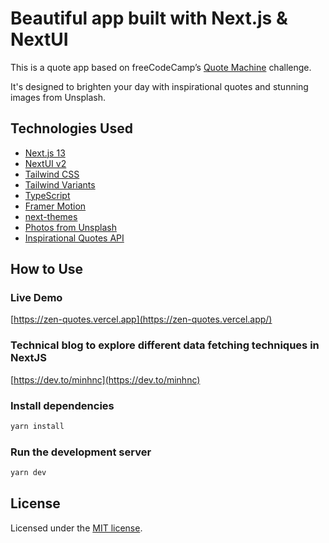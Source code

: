 # Beautiful app built with Next.js & NextUI

This is a quote app based on freeCodeCamp’s [Quote Machine](https://www.freecodecamp.org/learn/front-end-development-libraries/front-end-development-libraries-projects/build-a-random-quote-machine) challenge.

It's designed to brighten your day with inspirational quotes and stunning images from Unsplash.

## Technologies Used

- [Next.js 13](https://nextjs.org/docs/getting-started)
- [NextUI v2](https://nextui.org/)
- [Tailwind CSS](https://tailwindcss.com/)
- [Tailwind Variants](https://tailwind-variants.org)
- [TypeScript](https://www.typescriptlang.org/)
- [Framer Motion](https://www.framer.com/motion/)
- [next-themes](https://github.com/pacocoursey/next-themes)
- [Photos from Unsplash](https://unsplash.com)
- [Inspirational Quotes API](https://dummyjson.com/quotes)

## How to Use


### Live Demo

[https://zen-quotes.vercel.app](https://zen-quotes.vercel.app/)
### Technical blog to explore different data fetching techniques in NextJS

[https://dev.to/minhnc](https://dev.to/minhnc)

### Install dependencies

```bash
yarn install
```

### Run the development server

```bash
yarn dev
```

## License

Licensed under the [MIT license](https://github.com/nextui-org/next-app-template/blob/main/LICENSE).